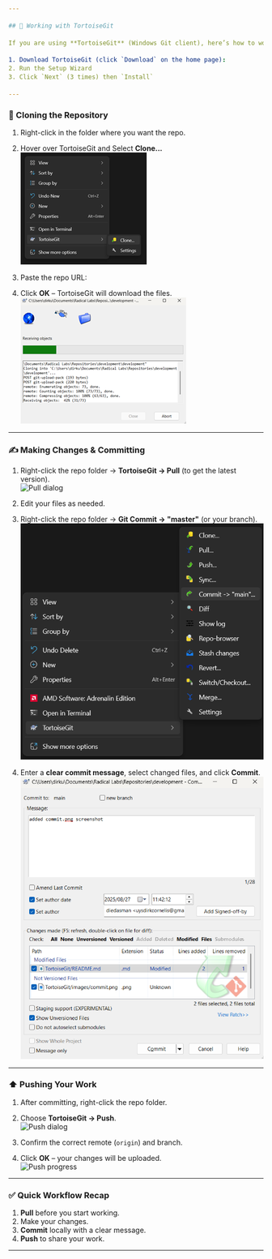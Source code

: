 ```yaml
---

## 🐢 Working with TortoiseGit

If you are using **TortoiseGit** (Windows Git client), here’s how to work with this repository.

1. Download TortoiseGit (click `Download` on the home page):
2. Run the Setup Wizard
3. Click `Next` (3 times) then `Install`

---
```


### 🔽 Cloning the Repository
1. Right-click in the folder where you want the repo.  

2. Hover over TortoiseGit and Select **Clone...**  
   ![Clone dialog](./images/clone.png)

3. Paste the repo URL:
   
4. Click **OK** – TortoiseGit will download the files.  
   ![Clone progress](./images/clone-progress.png)

---

### ✍️ Making Changes & Committing
1. Right-click the repo folder → **TortoiseGit → Pull** (to get the latest version).  
   ![Pull dialog](./images/pull.png)

2. Edit your files as needed.  

3. Right-click the repo folder → **Git Commit → "master"** (or your branch).  
   ![Commit dialog](./images/commit.png)

4. Enter a **clear commit message**, select changed files, and click **Commit**.  
   ![Commit message](./images/message.png)

---

### ⬆️ Pushing Your Work
1. After committing, right-click the repo folder.  
2. Choose **TortoiseGit → Push**.  
   ![Push dialog](./images/tortoisegit-push.png)

3. Confirm the correct remote (`origin`) and branch.  
4. Click **OK** – your changes will be uploaded.  
   ![Push progress](./images/tortoisegit-push-progress.png)

---

### ✅ Quick Workflow Recap
1. **Pull** before you start working.  
2. Make your changes.  
3. **Commit** locally with a clear message.  
4. **Push** to share your work.

---
